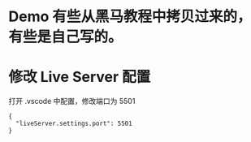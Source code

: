 
# Demo 有些从黑马教程中拷贝过来的，有些是自己写的。

# 修改 Live Server 配置
打开 .vscode 中配置，修改端口为 5501
```
{
  "liveServer.settings.port": 5501
}
```